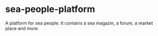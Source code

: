 # sea-people-platform
A platform for sea people. It contains a sea magazin, a forum, a market place and more.
